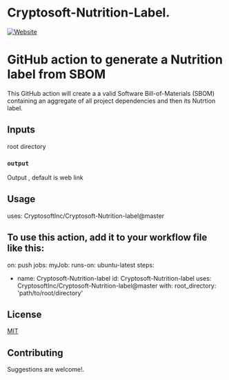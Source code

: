 # Cryptosoft-Nutrition-Label.

[![Website](https://img.shields.io/badge/https://-sbom.cryptosoft.com-blue.svg)](https://sbom.cryptosoft.com)



# GitHub action to generate a Nutrition label from SBOM

This GitHub action will create a a valid Software Bill-of-Materials (SBOM) containing an aggregate of all project dependencies and then its Nutrtion label.


## Inputs

root directory

### `output`

Output , default is web link

## Usage

uses: CryptosoftInc/Cryptosoft-Nutrition-label@master

## To use this action, add it to your workflow file like this:

on: push
jobs:
myJob:
runs-on: ubuntu-latest
steps:
- name: Cryptosoft-Nutrition-label
id: Cryptosoft-Nutrition-label
uses: CryptosoftInc/Cryptosoft-Nutrition-label@master
with:
  root_directory: 'path/to/root/directory'
  
## License

[MIT](LICENSE.md)

## Contributing

Suggestions are welcome!.
